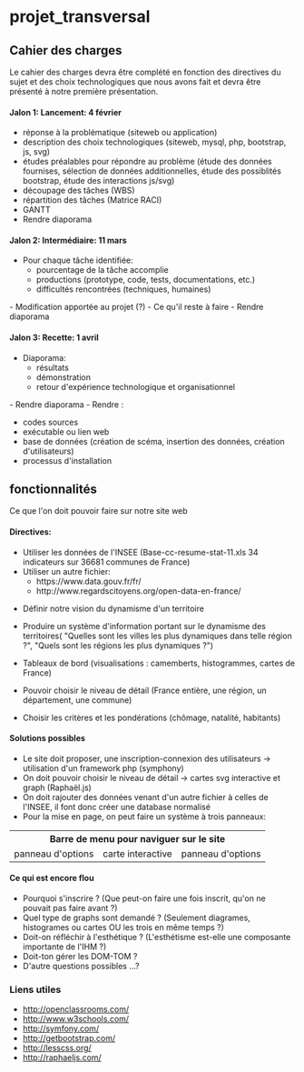 # projet_transversal
## Cahier des charges
Le cahier des charges devra être complété en fonction des directives du sujet et des choix technologiques que nous avons fait et devra être présenté à notre première présentation.

#### Jalon 1: Lancement: 4 février
- réponse à la problématique (siteweb ou application)
- description des choix technologiques (siteweb, mysql, php, bootstrap, js, svg)
- études préalables pour répondre au problème (étude des données fournises, sélection de données additionnelles, étude des possiblités bootstrap, étude des interactions js/svg)
- découpage des tâches (WBS)
- répartition des tâches (Matrice RACI)
- GANTT
- Rendre diaporama

#### Jalon 2: Intermédiaire: 11 mars
- Pour chaque tâche identifiée:<ul>
  <li>pourcentage de la tâche accomplie</li>
  <li>productions (prototype, code, tests, documentations, etc.)</li>
  <li>difficultés rencontrées (techniques, humaines)</li>
</ul>
- Modification apportée au projet (?)
- Ce qu'il reste à faire
- Rendre diaporama

#### Jalon 3: Recette: 1 avril
- Diaporama:<ul>
  <li>résultats</li>
  <li>démonstration</li>
  <li>retour d'expérience technologique et organisationnel</li>
</ul>
- Rendre diaporama
- Rendre :<ul>
  <li>codes sources</li>
  <li>exécutable ou lien web</li>
  <li>base de données (création de scéma, insertion des données, création d'utilisateurs)</li>
  <li>processus d'installation</li>
</ul>


## fonctionnalités
Ce que l'on doit pouvoir faire sur notre site web

#### Directives:
- Utiliser les données de l'INSEE (Base-cc-resume-stat-11.xls 34 indicateurs sur 36681 communes de France)
- Utiliser un autre fichier: <ul>
  <li>https://www.data.gouv.fr/fr/</li>
  <li>http://www.regardscitoyens.org/open-data-en-france/</li>
</ul>

- Définir notre vision du dynamisme d'un territoire
- Produire un système d'information portant sur le dynamisme des territoires( "Quelles sont les villes les plus dynamiques dans telle région ?", "Quels sont les régions les plus dynamiques ?")

- Tableaux de bord (visualisations : camemberts, histogrammes, cartes de France)
- Pouvoir choisir le niveau de détail (France entière, une région, un département, une commune)
- Choisir les critères et les pondérations (chômage, natalité, habitants)

#### Solutions possibles
- Le site doit proposer, une inscription-connexion des utilisateurs -> utilisation d'un framework php (symphony)
- On doit pouvoir choisir le niveau de détail -> cartes svg interactive et graph (Raphaël.js)
- On doit rajouter des données venant d'un autre fichier à celles de l'INSEE, il font donc créer une database normalisé
- Pour la mise en page, on peut faire un système à trois panneaux:
<table>
  <tr><th colspan="3">Barre de menu pour naviguer sur le site</th></tr>
  <tr>
    <td>panneau d'options</td>
    <td>carte interactive</td>
    <td>panneau d'options</td>
  </tr>
</table>

#### Ce qui est encore flou
- Pourquoi s'inscrire ? (Que peut-on faire une fois inscrit, qu'on ne pouvait pas faire avant ?)
- Quel type de graphs sont demandé ? (Seulement diagrames, histogrames ou cartes OU les trois en même temps ?)
- Doit-on réfléchir à l'esthétique ? (L'esthétisme est-elle une composante importante de l'IHM ?)
- Doit-ton gérer les DOM-TOM ?
- D'autre questions possibles ...?

### Liens utiles
- http://openclassrooms.com/
- http://www.w3schools.com/
- http://symfony.com/
- http://getbootstrap.com/
- http://lesscss.org/
- http://raphaeljs.com/
